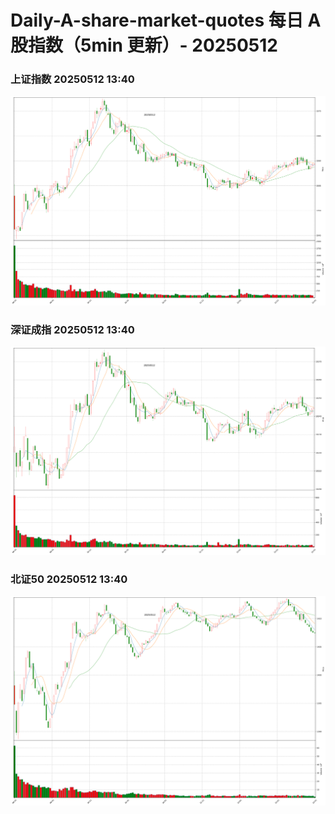 
# Daily-A-share-market-quotes 每日 A 股指数（5min 更新）- 20250512

### 上证指数 20250512 13:40
![](./fig/2025/5/20250512-sh000001.png)

### 深证成指 20250512 13:40
![](./fig/2025/5/20250512-sz399001.png)

### 北证50 20250512 13:40
![](./fig/2025/5/20250512-bj899050.png)

